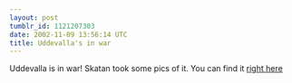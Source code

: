 ```yaml
---
layout: post
tumblr_id: 1121207303
date: 2002-11-09 13:56:14 UTC
title: Uddevalla's in war
---
```


Uddevalla is in war! Skatan took some pics of it. You can find it <a href="http://212.37.105.37/inc/skatanwar/" target="_blank">right here</a>
